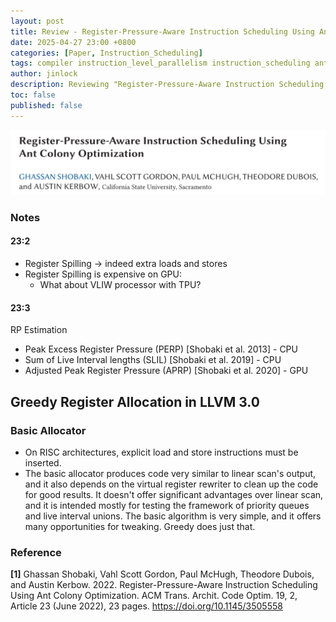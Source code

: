 ```yaml
---
layout: post
title: Review - Register-Pressure-Aware Instruction Scheduling Using Ant Colony Optimization
date: 2025-04-27 23:00 +0800
categories: [Paper, Instruction_Scheduling]
tags: compiler instruction_level_parallelism instruction_scheduling ant_colony_optimization
author: jinlock
description: Reviewing "Register-Pressure-Aware Instruction Scheduling Using Ant Colony Optimization"
toc: false
published: false
---
```


![Ant Colony Optimization](../assets/img/posts/2025-04-27-paper-review-reg-pressure-aware-instruction-scheduling-using-aco.png)

### Notes
#### 23:2
- Register Spilling -> indeed extra loads and stores
- Register Spilling is expensive on GPU:
  - What about VLIW processor with TPU?

#### 23:3
RP Estimation
- Peak Excess Register Pressure (PERP) [Shobaki et al. 2013] - CPU
- Sum of Live Interval lengths (SLIL) [Shobaki et al. 2019] - CPU
- Adjusted Peak Register Pressure (APRP) [Shobaki et al. 2020] - GPU


## Greedy Register Allocation in LLVM 3.0
### Basic Allocator
- On RISC architectures, explicit load and store instructions must be inserted.
- The basic allocator produces code very similar to linear scan's output, and it also depends on the virtual register rewriter to clean up the code for good results. It doesn't offer significant advantages over linear scan, and it is intended mostly for testing the framework of priority queues and live interval unions. The basic algorithm is very simple, and it offers many opportunities for tweaking. Greedy does just that.


### **Reference**
**[1]** Ghassan Shobaki, Vahl Scott Gordon, Paul McHugh, Theodore Dubois, and Austin Kerbow. 2022. Register-Pressure-Aware Instruction Scheduling Using Ant Colony Optimization. ACM Trans. Archit. Code Optim. 19, 2, Article 23 (June 2022), 23 pages. https://doi.org/10.1145/3505558